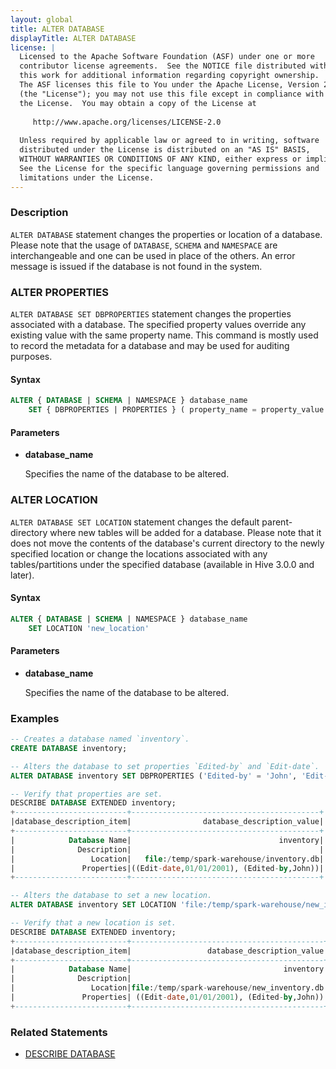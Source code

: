 ```yaml
---
layout: global
title: ALTER DATABASE
displayTitle: ALTER DATABASE
license: |
  Licensed to the Apache Software Foundation (ASF) under one or more
  contributor license agreements.  See the NOTICE file distributed with
  this work for additional information regarding copyright ownership.
  The ASF licenses this file to You under the Apache License, Version 2.0
  (the "License"); you may not use this file except in compliance with
  the License.  You may obtain a copy of the License at
 
     http://www.apache.org/licenses/LICENSE-2.0
 
  Unless required by applicable law or agreed to in writing, software
  distributed under the License is distributed on an "AS IS" BASIS,
  WITHOUT WARRANTIES OR CONDITIONS OF ANY KIND, either express or implied.
  See the License for the specific language governing permissions and
  limitations under the License.
---
```


### Description

`ALTER DATABASE` statement changes the properties or location of a database. Please note that the usage of
`DATABASE`, `SCHEMA` and `NAMESPACE` are interchangeable and one can be used in place of the others. An error message
is issued if the database is not found in the system.

### ALTER PROPERTIES
`ALTER DATABASE SET DBPROPERTIES` statement changes the properties associated with a database.
The specified property values override any existing value with the same property name. 
This command is mostly used to record the metadata for a database and may be used for auditing purposes.

#### Syntax

```sql
ALTER { DATABASE | SCHEMA | NAMESPACE } database_name
    SET { DBPROPERTIES | PROPERTIES } ( property_name = property_value [ , ... ] )
```

#### Parameters

* **database_name**

    Specifies the name of the database to be altered.

### ALTER LOCATION
`ALTER DATABASE SET LOCATION` statement changes the default parent-directory where new tables will be added 
for a database. Please note that it does not move the contents of the database's current directory to the newly 
specified location or change the locations associated with any tables/partitions under the specified database 
(available in Hive 3.0.0 and later).

#### Syntax

```sql
ALTER { DATABASE | SCHEMA | NAMESPACE } database_name
    SET LOCATION 'new_location'
```

#### Parameters

* **database_name**

  Specifies the name of the database to be altered.

### Examples

```sql
-- Creates a database named `inventory`.
CREATE DATABASE inventory;

-- Alters the database to set properties `Edited-by` and `Edit-date`.
ALTER DATABASE inventory SET DBPROPERTIES ('Edited-by' = 'John', 'Edit-date' = '01/01/2001');

-- Verify that properties are set.
DESCRIBE DATABASE EXTENDED inventory;
+-------------------------+------------------------------------------+
|database_description_item|                database_description_value|
+-------------------------+------------------------------------------+
|            Database Name|                                 inventory|
|              Description|                                          |
|                 Location|   file:/temp/spark-warehouse/inventory.db|
|               Properties|((Edit-date,01/01/2001), (Edited-by,John))|
+-------------------------+------------------------------------------+

-- Alters the database to set a new location.
ALTER DATABASE inventory SET LOCATION 'file:/temp/spark-warehouse/new_inventory.db';

-- Verify that a new location is set.
DESCRIBE DATABASE EXTENDED inventory;
+-------------------------+-------------------------------------------+
|database_description_item|                 database_description_value|
+-------------------------+-------------------------------------------+
|            Database Name|                                  inventory|
|              Description|                                           |
|                 Location|file:/temp/spark-warehouse/new_inventory.db|
|               Properties| ((Edit-date,01/01/2001), (Edited-by,John))|
+-------------------------+-------------------------------------------+
```

### Related Statements

* [DESCRIBE DATABASE](sql-ref-syntax-aux-describe-database.html)
